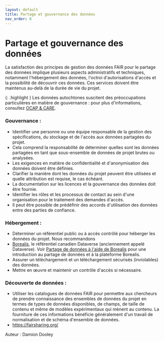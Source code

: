 ```yaml
---
layout: default
title: Partage et gouvernance des données
nav_order: 8
---
```


# Partage et gouvernance des données

La satisfaction des principes de gestion des données FAIR pour le partage des données implique plusieurs aspects administratifs et techniques, notamment l'hébergement des données, l'octroi d'autorisations d'accès et la possibilité de découvrir ces données. Ces services doivent être maintenus au-delà de la durée de vie du projet.

{: .highlight }
Les données autochtones suscitent des préoccupations particulières en matière de gouvernance : pour plus d'informations, consultez [OCAP & CARE](https://climatesmartagcollab.github.io/Documentation-en/ocapcare.html).

### Gouvernance :

* Identifier une personne ou une équipe responsable de la gestion des spécifications, du stockage et de l'accès aux données partagées du projet.
* Cela comprend la responsabilité de déterminer quelles sont les données partagées en tant que sous-ensemble de données de projet brutes ou analysées.
* Les exigences en matière de confidentialité et d'anonymisation des données doivent être définies.
* Clarifier la manière dont les données du projet peuvent être utilisées et quelle attribution est requise, le cas échéant.
* La documentation sur les licences et la gouvernance des données doit être fournie.
* Identifier les rôles et les processus de contact au sein d'une organisation pour le traitement des demandes d'accès.
* Il peut être possible de prédéfinir des accords d'utilisation des données entre des parties de confiance.

### Hébergement :

* Déterminer un référentiel public ou à accès contrôlé pour héberger les données du projet. Nous recommandons
* [Borealis](https://borealisdata.ca/), le référentiel canadien Dataverse (anciennement appelé Dataverse). Voir [Partage de données à l'aide de Borealis](https://learn.scholarsportal.info/modules/portage/dataverse-101-module-1/) pour une introduction au partage de données et à la plateforme Borealis.
* Assurer un téléchargement et un téléchargement sécurisés (inviolables) des données.
* Mettre en œuvre et maintenir un contrôle d'accès si nécessaire.

### Découverte de données :

* Utiliser les catalogues de données FAIR pour permettre aux chercheurs de prendre connaissance des ensembles de données du projet en termes de types de données disponibles, de champs, de taille de contenu et même de modèles expérimentaux qui mènent au contenu. La fourniture de ces informations bénéficie généralement d'un travail de normalisation et de schéma d'ensemble de données.
* https://fairsharing.org/

Auteur : Damion Dooley